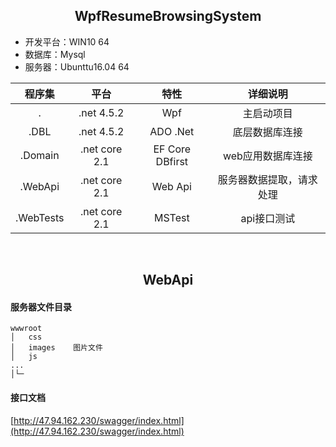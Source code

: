## <center>WpfResumeBrowsingSystem</center>
+ 开发平台：WIN10 64
+ 数据库：Mysql
+ 服务器：Ubunttu16.04 64

|程序集|平台|特性|详细说明|
|:-:|:-:|:-:|:-:|
|.|.net 4.5.2|Wpf|主启动项目|
|.DBL|.net 4.5.2|ADO .Net|底层数据库连接|
|.Domain|.net core 2.1|EF Core DBfirst|web应用数据库连接|
|.WebApi|.net core 2.1|Web Api|服务器数据提取，请求处理|
|.WebTests|.net core 2.1|MSTest|api接口测试

<br>

## <center>WebApi</center>
#### 服务器文件目录
```
wwwroot    
│   css
│   images    图片文件    
│   js
...
│└─
```
#### 接口文档
[http://47.94.162.230/swagger/index.html](http://47.94.162.230/swagger/index.html)